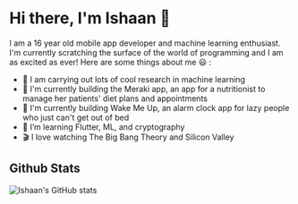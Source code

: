 # Hi there, I'm Ishaan 👋

<!--
**ishaan-arya/ishaan-arya** is a ✨ _special_ ✨ repository because its `README.md` (this file) appears on your GitHub profile.
Here are some ideas to get you started:

- 🔭 I’m currently working on ...
- 🌱 I’m currently learning ...
- 👯 I’m looking to collaborate on ...
- 🤔 I’m looking for help with ...
- 💬 Ask me about ...
- 📫 How to reach me: ...
- 😄 Pronouns: ...
- ⚡ Fun fact: ...
-->
I am a 16 year old mobile app developer and machine learning enthusiast.
I'm currently scratching the surface of the world of programming and I am as excited as ever! 
Here are some things about me 😃 :

- 🔭 I am carrying out lots of cool research in machine learning
- 🏥 I'm currently building the Meraki app, an app for a nutritionist to manage her patients' diet plans and appointments
- 📱 I'm currently building Wake Me Up, an alarm clock app for lazy people who just can't get out of bed
- 🌱 I’m learning Flutter, ML, and cryptography
- 🎬 I love watching The Big Bang Theory and Silicon Valley


## Github Stats

![Ishaan's GitHub stats](https://github-readme-stats.vercel.app/api?username=ishaan-arya&show_icons=true&theme=radical)


